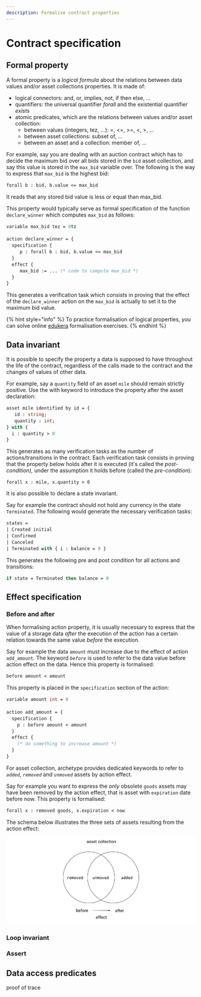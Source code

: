 ```yaml
---
description: Formalise contract properties
---
```


# Contract specification

## Formal property

A formal property is a _logical formula_ about the relations between data values and/or asset collections properties. It is made of:

* logical connectors: and, or, implies, not, if then else, ...
* quantifiers: the universal quantifier _forall_ and the existential quantifier _exists_
* atomic predicates, which are the relations between values and/or asset collection:
  *  between values \(integers, tez, ...\): =, &lt;=, &gt;=, &lt;, &gt;, ...
  * between asset collections: subset of, ...
  * between an asset and a collection: member of, ... 

For example, say you are dealing with an auction contract which has to decide the maximum bid over all bids stored in the `bid` asset collection, and say this value is stored in the `max_bid` variable over.  The following is the way to express that `max_bid` is the highest bid:

```ocaml
forall b : bid, b.value <= max_bid
```

It reads that any stored bid value is less or equal than max\_bid.

This property would typically serve as formal specification of the function `declare_winner` which computes `max_bid` as follows:

```ocaml
variable max_bid tez = 0tz

action declare_winner = {
  specification {
     p : forall b : bid, b.value <= max_bid
  }
  effect {
     max_bid := ... (* code to compute max_bid *)
  }
}
```

This generates a verification task which consists in proving that the effect of the `declare_winner` action on the `max_bid` is actually to set it to the maximum bid value. 

{% hint style="info" %}
To practice formalisation of logical properties, you can solve online [edukera](https://app.edukera.com) formalisation exercises.
{% endhint %}

## Data invariant

It is possible to specify the property a data is supposed to have throughout the life of the contract, regardless of the calls made to the contract and the changes of values of other data.

For example,  say a `quantity` field of an asset `mile` should remain strictly positive. Use the with keyword to introduce the property after the asset declaration:

```ocaml
asset mile identified by id = {
   id : string;
   quantity : int;
} with { 
  i : quantity > 0
}
```

This generates as many verification tasks as the number of actions/transitions in the contract. Each verification task consists in proving that the property below holds after it is executed \(it's called the _post-condition\),_ under the assumption it holds before \(called the _pre-condition_\):

```text
forall x : mile, x.quantity > 0
```

It is also possible to declare a state invariant.

Say for example the contract should not hold any currency in the state `Terminated`. The following would generate the necessary verification tasks:

```ocaml
states =
| Created initial
| Confirmed
| Canceled
| Terminated with { i : balance = 0 }
```

This generates the following pre and post condition for all actions and transitions:

```ocaml
if state = Terminated then balance = 0
```

## Effect specification

### Before and after

When formalising action property, it is usually necessary to express that the value of a storage data _after_ the execution of the action has a certain relation towards the same value _before_ the execution.

Say for example the data `amount` must increase due to the effect of action `add_amount`. The keyword _`before`_ is used to refer to the data value before action effect on the data. Hence this property is formalised:

```ocaml
before amount < amount
```

This property is placed in the `specification` section of the action:

```ocaml
variable amount int = 0

action add_amount = {
  specification {
    p : before amount < amount
  }
  effect {
    (* do something to increase amount *)
  }
}
```

For asset collection, archetype provides dedicated keywords to refer to _`added`_, _`removed`_ and _`unmoved`_ assets by action effect. 

Say for example you want to express the _only_ obsolete `goods` assets may have been removed by the action effect, that is asset with `expiration` date before now. This property is formalised:

```ocaml
forall x : removed goods, x.expiration < now
```

The schema below illustrates the three sets of assets resulting from the action effect:

![action effect on asset collection](../.gitbook/assets/effect-asset.png)

### Loop invariant





### Assert

## Data access predicates

proof of trace



